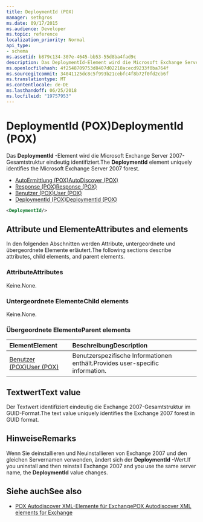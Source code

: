 ```yaml
---
title: DeploymentId (POX)
manager: sethgros
ms.date: 09/17/2015
ms.audience: Developer
ms.topic: reference
localization_priority: Normal
api_type:
- schema
ms.assetid: b879c134-307e-4645-bb53-55d8ba4fad9c
description: Das DeploymentId-Element wird die Microsoft Exchange Server 2007-Gesamtstruktur eindeutig identifiziert.
ms.openlocfilehash: 4f2548709753d8407d02218acecd9233f0ba764f
ms.sourcegitcommit: 34041125dc8c5f993b21cebfc4f8b72f0fd2cb6f
ms.translationtype: MT
ms.contentlocale: de-DE
ms.lasthandoff: 06/25/2018
ms.locfileid: "19757953"
---
```

# <a name="deploymentid-pox"></a><span data-ttu-id="573a7-103">DeploymentId (POX)</span><span class="sxs-lookup"><span data-stu-id="573a7-103">DeploymentId (POX)</span></span>

<span data-ttu-id="573a7-104">Das **DeploymentId** -Element wird die Microsoft Exchange Server 2007-Gesamtstruktur eindeutig identifiziert.</span><span class="sxs-lookup"><span data-stu-id="573a7-104">The **DeploymentId** element uniquely identifies the Microsoft Exchange Server 2007 forest.</span></span> 
  
- [<span data-ttu-id="573a7-105">AutoErmittlung (POX)</span><span class="sxs-lookup"><span data-stu-id="573a7-105">AutoDiscover (POX)</span></span>](autodiscover-pox.md)  
- [<span data-ttu-id="573a7-106">Response (POX)</span><span class="sxs-lookup"><span data-stu-id="573a7-106">Response (POX)</span></span>](response-pox.md) 
- [<span data-ttu-id="573a7-107">Benutzer (POX)</span><span class="sxs-lookup"><span data-stu-id="573a7-107">User (POX)</span></span>](user-pox.md)  
- [<span data-ttu-id="573a7-108">DeploymentId (POX)</span><span class="sxs-lookup"><span data-stu-id="573a7-108">DeploymentId (POX)</span></span>](deploymentid-pox.md)
  
```xml
<DeploymentId/>
```

## <a name="attributes-and-elements"></a><span data-ttu-id="573a7-109">Attribute und Elemente</span><span class="sxs-lookup"><span data-stu-id="573a7-109">Attributes and elements</span></span>

<span data-ttu-id="573a7-110">In den folgenden Abschnitten werden Attribute, untergeordnete und übergeordnete Elemente erläutert.</span><span class="sxs-lookup"><span data-stu-id="573a7-110">The following sections describe attributes, child elements, and parent elements.</span></span>
  
### <a name="attributes"></a><span data-ttu-id="573a7-111">Attribute</span><span class="sxs-lookup"><span data-stu-id="573a7-111">Attributes</span></span>

<span data-ttu-id="573a7-112">Keine.</span><span class="sxs-lookup"><span data-stu-id="573a7-112">None.</span></span>
  
### <a name="child-elements"></a><span data-ttu-id="573a7-113">Untergeordnete Elemente</span><span class="sxs-lookup"><span data-stu-id="573a7-113">Child elements</span></span>

<span data-ttu-id="573a7-114">Keine.</span><span class="sxs-lookup"><span data-stu-id="573a7-114">None.</span></span>
  
### <a name="parent-elements"></a><span data-ttu-id="573a7-115">Übergeordnete Elemente</span><span class="sxs-lookup"><span data-stu-id="573a7-115">Parent elements</span></span>

|<span data-ttu-id="573a7-116">**Element**</span><span class="sxs-lookup"><span data-stu-id="573a7-116">**Element**</span></span>|<span data-ttu-id="573a7-117">**Beschreibung**</span><span class="sxs-lookup"><span data-stu-id="573a7-117">**Description**</span></span>|
|:-----|:-----|
|[<span data-ttu-id="573a7-118">Benutzer (POX)</span><span class="sxs-lookup"><span data-stu-id="573a7-118">User (POX)</span></span>](user-pox.md) <br/> |<span data-ttu-id="573a7-119">Benutzerspezifische Informationen enthält.</span><span class="sxs-lookup"><span data-stu-id="573a7-119">Provides user-specific information.</span></span>  <br/> |
   
## <a name="text-value"></a><span data-ttu-id="573a7-120">Textwert</span><span class="sxs-lookup"><span data-stu-id="573a7-120">Text value</span></span>

<span data-ttu-id="573a7-121">Der Textwert identifiziert eindeutig die Exchange 2007-Gesamtstruktur im GUID-Format.</span><span class="sxs-lookup"><span data-stu-id="573a7-121">The text value uniquely identifies the Exchange 2007 forest in GUID format.</span></span>
  
## <a name="remarks"></a><span data-ttu-id="573a7-122">Hinweise</span><span class="sxs-lookup"><span data-stu-id="573a7-122">Remarks</span></span>

<span data-ttu-id="573a7-123">Wenn Sie deinstallieren und Neuinstallieren von Exchange 2007 und den gleichen Servernamen verwenden, ändert sich der **DeploymentId** -Wert.</span><span class="sxs-lookup"><span data-stu-id="573a7-123">If you uninstall and then reinstall Exchange 2007 and you use the same server name, the **DeploymentId** value changes.</span></span> 
  
## <a name="see-also"></a><span data-ttu-id="573a7-124">Siehe auch</span><span class="sxs-lookup"><span data-stu-id="573a7-124">See also</span></span>

- [<span data-ttu-id="573a7-125">POX Autodiscover XML-Elemente für Exchange</span><span class="sxs-lookup"><span data-stu-id="573a7-125">POX Autodiscover XML elements for Exchange</span></span>](pox-autodiscover-xml-elements-for-exchange.md)

